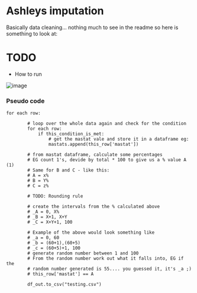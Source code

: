 # Ashleys imputation
Basically data cleaning... nothing much to see in the readme so here is something to look at:

# TODO
- How to run


![image](https://i.imgur.com/3Yv8Fet.png)

### Pseudo code

```
for each row:

        # loop over the whole data again and check for the condition
        for each row:
            if this_condition_is_met:
                # get the mastat vale and store it in a dataframe eg:
                mastats.append(this_row['mastat'])

        # from mastat dataframe, calculate some percentages
        # EG count 1's, devide by total * 100 to give us a % value A (1)
        # Same for B and C - like this:
        # A = x%
        # B = Y%
        # C = z%

        # TODO: Rounding rule

        # create the intervals from the % calculated above
        # _A = 0, X%
        # _B = X+1, X+Y
        # _C = X+Y+1, 100

        # Example of the above would look something like
        # _a = 0, 60
        # _b = (60+1),(60+5)
        # _c = (60+5)+1, 100
        # generate random number between 1 and 100
        # From the random number work out what it falls into, EG if the
        # random number generated is 55.... you guessed it, it's _a ;)
        # this_row['mastat'] == A

        df_out.to_csv("testing.csv")
```
